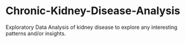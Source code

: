 # Chronic-Kidney-Disease-Analysis
Exploratory Data Analysis of kidney disease to explore any interesting patterns and/or insights.
